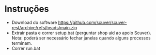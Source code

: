 # Instruções

- Download do software https://github.com/scuver/scuver-rest/archive/refs/heads/main.zip
- Extrair pasta e correr setup.bat (perguntar shop uid ao apoio Scuver). Nota: poderá ser necessário fechar janelas quando alguns processos terminam.
- Correr run.bat

